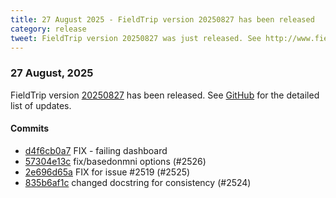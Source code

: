```yaml
---
title: 27 August 2025 - FieldTrip version 20250827 has been released
category: release
tweet: FieldTrip version 20250827 was just released. See http://www.fieldtriptoolbox.org/#27-august-2025
---
```


### 27 August, 2025

FieldTrip version [20250827](http://github.com/fieldtrip/fieldtrip/releases/tag/20250827) has been released.
See [GitHub](https://github.com/fieldtrip/fieldtrip/compare/20250821...20250827) for the detailed list of updates.

#### Commits

- [d4f6cb0a7](http://github.com/fieldtrip/fieldtrip/commit/d4f6cb0a7) FIX - failing dashboard
- [57304e13c](http://github.com/fieldtrip/fieldtrip/commit/57304e13c) fix/basedonmni options (#2526)
- [2e696d65a](http://github.com/fieldtrip/fieldtrip/commit/2e696d65a) FIX for issue #2519 (#2525)
- [835b6af1c](http://github.com/fieldtrip/fieldtrip/commit/835b6af1c) changed docstring for consistency (#2524)
